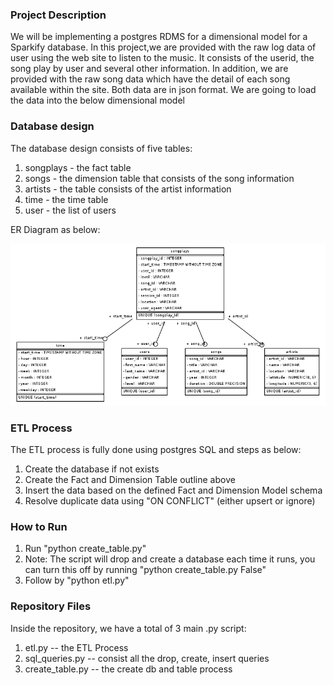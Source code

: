### Project Description
We will be implementing a postgres RDMS for a dimensional model for a Sparkify database.
In this project,we are provided with the raw log data of user using the web site to listen to the music. It consists of the userid, the song play by user and several other information. In addition, we are provided with the raw song data which have the detail of each song available within the site. Both data are in json format. 
We are going to load the data into the below dimensional model

### Database design
The database design consists of five tables:
1. songplays - the fact table
2. songs  - the dimension table that consists of the song information
3. artists - the table consists of the artist information
4. time - the time table 
5. user - the list of users

ER Diagram as below:

![ER Diagram](ERD.png)

### ETL Process
The ETL process is fully done using postgres SQL and steps as below:
1. Create the database if not exists
2. Create the Fact and Dimension Table outline above
3. Insert the data based on the defined Fact and Dimension Model schema
4. Resolve duplicate data using "ON CONFLICT" (either upsert or ignore)


### How to Run
1. Run "python create_table.py"
  1. Note: The script will drop and create a database each time it runs, you can turn this off by running "python create_table.py False"
3. Follow by "python etl.py"

### Repository Files
Inside the repository, we have a total of 3 main .py script:
1. etl.py -- the ETL Process
2. sql_queries.py -- consist all the drop, create, insert queries
3. create_table.py -- the create db and table process





